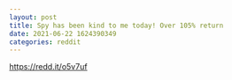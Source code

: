 ```yaml
--- 
layout: post 
title: Spy has been kind to me today! Over 105% return 
date: 2021-06-22 1624390349 
categories: reddit 
--- 
```

https://redd.it/o5v7uf